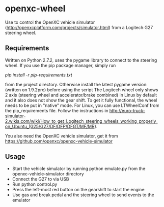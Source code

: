 # openxc-wheel

Use to control the OpenXC vehicle simulator (http://openxcplatform.com/projects/simulator.html) from a Logitech G27 steering wheel.

## Requirements

Written on Python 2.7.2, uses the pygame library to connect to the steering wheel. If you use the pip package manager, simply run 

*pip install -r pip-requirements.txt*

from the project directory. Otherwise install the latest pygame version (written on 1.9.2pre) before using the script
The Logitech wheel only shows 2 axis (steering wheel and accelerator/brake combined) in Linux by default and it also
does not show the gear shift. To get it fully functional, the wheel needs to be put in "native" mode.
For Linux, you can use LTWheelConf from the pip_requirements file. Follow the instructions in 
http://euro-truck-simulator-2.wikia.com/wiki/How_to_get_Logitech_steering_wheels_working_properly_on_Ubuntu_(G25/G27/DF/DFP/DFGT/MF/MR).


You also need the OpenXC vehicle simulator, get it from https://github.com/openxc/openxc-vehicle-simulator


## Usage

- Start the vehicle simulator by running python emulate.py from the openxc-vehicle-simulator directory
- Connect the G27 to via USB
- Run python control.py
- Press the left-most red button on the gearshift to start the engine
- Use gas and break pedal and the steering wheel to send events to the emulator

